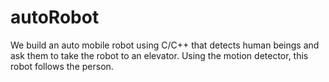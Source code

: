 # autoRobot
We build an auto mobile robot using C/C++ that detects human beings and ask them to take the robot to an elevator. Using the motion detector, this robot follows the person.

